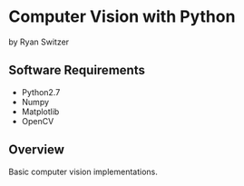 # Computer Vision with Python
by Ryan Switzer

## Software Requirements
* Python2.7
* Numpy
* Matplotlib
* OpenCV

## Overview
Basic computer vision implementations.